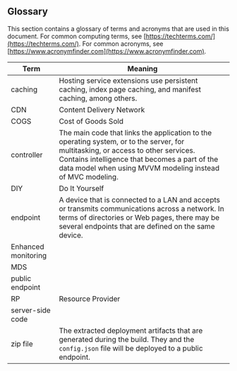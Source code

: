 <a name="glossary"></a>
## Glossary

 This section contains a glossary of terms and acronyms that are used in this document. For common computing terms, see [https://techterms.com/](https://techterms.com/). For common acronyms, see [https://www.acronymfinder.com](https://www.acronymfinder.com).

| Term                  | Meaning |
| ---                   | --- |
| caching               | Hosting service extensions use persistent caching, index page caching, and manifest caching, among others. |
| CDN                   | Content Delivery Network | 
| COGS                  | Cost of Goods Sold | 
| controller            | The main code that links the application to the operating system, or to the server, for   multitasking, or access to other services. Contains intelligence that becomes a part of the data model when using MVVM modeling instead of MVC modeling. |
| DIY                   | Do It Yourself |
| endpoint              | A device that is connected to a LAN and accepts or transmits communications across a network. In terms of directories or Web pages, there may be several endpoints that are defined on the same device. |
| Enhanced monitoring   |  |
| MDS                   |  | 
| public endpoint       | |
| RP                    | Resource Provider |
| server-side code      | |
| zip file              | The extracted deployment artifacts that are generated during the build.  They and the  `config.json` file will be deployed to a public endpoint.  |